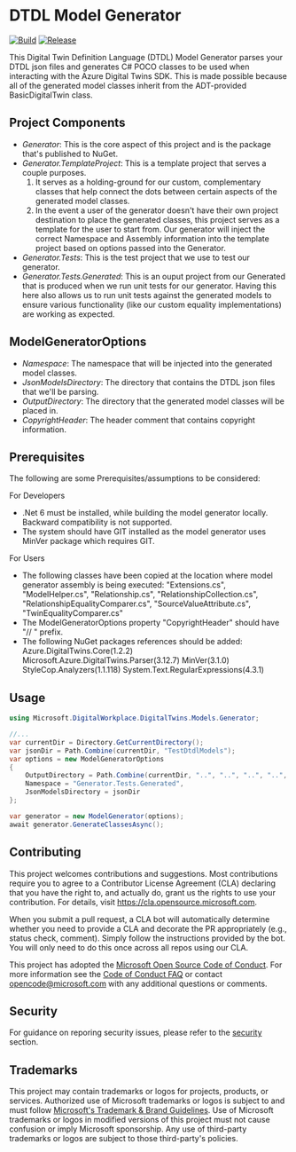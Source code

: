 # DTDL Model Generator

[![Build](https://github.com/microsoft/dtdl-model-generator/actions/workflows/build.yml/badge.svg)](https://github.com/microsoft/dtdl-model-generator/actions/workflows/build.yml) [![Release](https://github.com/microsoft/dtdl-model-generator/actions/workflows/release.yml/badge.svg)](https://github.com/microsoft/dtdl-model-generator/actions/workflows/release.yml)

This Digital Twin Definition Language (DTDL) Model Generator parses your DTDL json files and generates C# POCO classes to be used when interacting with the Azure Digital Twins SDK. This is made possible because all of the generated model classes inherit from the ADT-provided BasicDigitalTwin class.

## Project Components

- *Generator*: This is the core aspect of this project and is the package that's published to NuGet.
- *Generator.TemplateProject*: This is a template project that serves a couple purposes.
    1. It serves as a holding-ground for our custom, complementary classes that help connect the dots between certain aspects of the generated model classes.
    2. In the event a user of the generator doesn't have their own project destination to place the generated classes, this project serves as a template for the user to start from. Our generator will inject the correct Namespace and Assembly information into the template project based on options passed into the Generator.
- *Generator.Tests*: This is the test project that we use to test our generator.
- *Generator.Tests.Generated*: This is an ouput project from our Generated that is produced when we run unit tests for our generator. Having this here also allows us to run unit tests against the generated models to ensure various functionality (like our custom equality implementations) are working as expected.

## ModelGeneratorOptions

- *Namespace*: The namespace that will be injected into the generated model classes.
- *JsonModelsDirectory*: The directory that contains the DTDL json files that we'll be parsing.
- *OutputDirectory*: The directory that the generated model classes will be placed in.
- *CopyrightHeader*: The header comment that contains copyright information.

## Prerequisites
The following are some Prerequisites/assumptions to be considered:

For Developers
- .Net 6 must be installed, while building the model generator locally. Backward compatibility is not supported.
- The system should have GIT installed as the model generator uses MinVer package which requires GIT.

For Users
- The following classes have been copied at the location where model generator assembly is being executed:
        "Extensions.cs",
        "ModelHelper.cs",
        "Relationship.cs",
        "RelationshipCollection.cs",
        "RelationshipEqualityComparer.cs",
        "SourceValueAttribute.cs",
        "TwinEqualityComparer.cs"
- The ModelGeneratorOptions property "CopyrightHeader" should have "// " prefix.
- The following NuGet packages references should be added: 
		Azure.DigitalTwins.Core(1.2.2)
		Microsoft.Azure.DigitalTwins.Parser(3.12.7)
		MinVer(3.1.0)
		StyleCop.Analyzers(1.1.118)
		System.Text.RegularExpressions(4.3.1)

## Usage

``` csharp
using Microsoft.DigitalWorkplace.DigitalTwins.Models.Generator;

//...
var currentDir = Directory.GetCurrentDirectory();
var jsonDir = Path.Combine(currentDir, "TestDtdlModels");
var options = new ModelGeneratorOptions
{
    OutputDirectory = Path.Combine(currentDir, "..", "..", "..", "..", "Generator.Tests.Generated"),
    Namespace = "Generator.Tests.Generated",
    JsonModelsDirectory = jsonDir
};

var generator = new ModelGenerator(options);
await generator.GenerateClassesAsync();
```

## Contributing

This project welcomes contributions and suggestions.  Most contributions require you to agree to a
Contributor License Agreement (CLA) declaring that you have the right to, and actually do, grant us
the rights to use your contribution. For details, visit https://cla.opensource.microsoft.com.

When you submit a pull request, a CLA bot will automatically determine whether you need to provide
a CLA and decorate the PR appropriately (e.g., status check, comment). Simply follow the instructions
provided by the bot. You will only need to do this once across all repos using our CLA.

This project has adopted the [Microsoft Open Source Code of Conduct](https://opensource.microsoft.com/codeofconduct/).
For more information see the [Code of Conduct FAQ](https://opensource.microsoft.com/codeofconduct/faq/) or
contact [opencode@microsoft.com](mailto:opencode@microsoft.com) with any additional questions or comments.

## Security

For guidance on reporing security issues, please refer to the [security](SECURITY.md) section.

## Trademarks

This project may contain trademarks or logos for projects, products, or services. Authorized use of Microsoft trademarks or logos is subject to and must follow [Microsoft's Trademark & Brand Guidelines](https://www.microsoft.com/en-us/legal/intellectualproperty/trademarks/usage/general).
Use of Microsoft trademarks or logos in modified versions of this project must not cause confusion or imply Microsoft sponsorship.
Any use of third-party trademarks or logos are subject to those third-party's policies.
